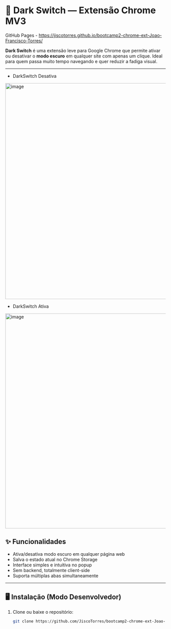 # 🌙 Dark Switch — Extensão Chrome MV3

GitHub Pages - https://jiscotorres.github.io/bootcamp2-chrome-ext-Joao-Francisco-Torres/

**Dark Switch** é uma extensão leve para Google Chrome que permite ativar ou desativar o **modo escuro** em qualquer site com apenas um clique. Ideal para quem passa muito tempo navegando e quer reduzir a fadiga visual.

---

- DarkSwitch Desativa
<img width="1365" height="679" alt="image" src="https://github.com/user-attachments/assets/602e92b3-87ea-4f2e-99d2-b2fc009a3525" />


- DarkSwitch Ativa
<img width="1365" height="676" alt="image" src="https://github.com/user-attachments/assets/25c6ebbe-4588-40c1-9ca6-4e453078ee02" />


## ✨ Funcionalidades
- Ativa/desativa modo escuro em qualquer página web  
- Salva o estado atual no Chrome Storage  
- Interface simples e intuitiva no popup  
- Sem backend, totalmente client-side  
- Suporta múltiplas abas simultaneamente  

---

## 🖥️ Instalação (Modo Desenvolvedor)
1. Clone ou baixe o repositório:
   ```bash
   git clone https://github.com/JiscoTorres/bootcamp2-chrome-ext-Joao-Francisco-Torres.git
